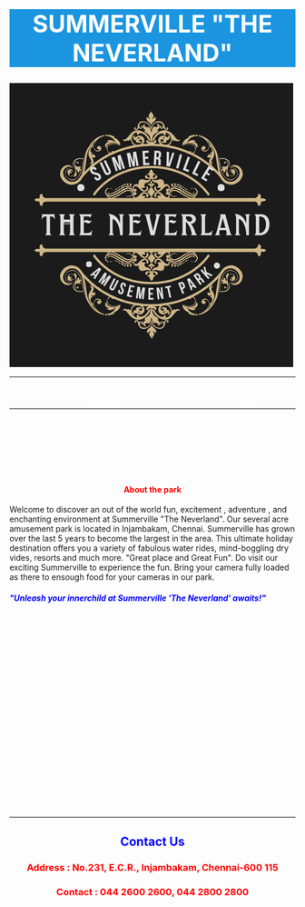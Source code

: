 <html lang="en">
<head>
<title>Summerville "The Neverland"</title>
<style>

    *{font-family:'Times New Roman';
font-size:normal;
}
#topic{
     color:white;
     background-color:rgb(27, 149, 224);
     text-align:center;
     }h1{
    font-size:3em;}

table{
         font-size:large;
         border:1px solid black;
         width:100%;
         background-color:brown;
         }
#about{
    text-align:center;
    color:blue;
}
.link{
    color:white;
    text-decoration:none;
    font-size:1.45em;
    }
   .center {

  display: block;

  margin-left: auto;

  margin-right: auto;

  width: 50%;

}
   .cont{
   text-align:center;
   color:red;}
</style>
</head>
<body>
<h1 id="topic"> SUMMERVILLE "THE NEVERLAND"</h1>
<img src="Pic.png" class="center"><br>
<table id="table">
<tr><td><a class="link" href="index.html">Home</a></td>
<td><a class="link" href="index1.html">Rides</a></td>
<td><a class="link" href="index2.html">FREAKY FETE 2023</a></td>
<td><a class="link" href="index3.html">Packages</a></td>
<td><a class="link" href=#c>Contact Us</a></td></tr>
</table>
<br>

<br><br><br><br>
   <div><h4 class="cont">About the park</h4></div>
   <div><p>Welcome to discover an out of the world fun, excitement , adventure , and enchanting environment at Summerville "The Neverland". Our several acre amusement park is located in Injambakam, Chennai. Summerville has grown over the last 5 years to become the largest in the area. This ultimate holiday destination offers you a variety of fabulous water rides, mind-boggling dry vides, resorts and much more. "Great place and Great Fun". Do visit our exciting Summerville to experience the fun. Bring your camera fully loaded as there to ensough food for your cameras in our park. </p>
      <h5 style="color:blue;">"Unleash your innerchild at Summerville 'The Neverland' awaits!"</h5>
<br><br><br><br><br><br><br><br><br><br>
<br><br><br><br><br><br><br><br><br><br>


<hr>
<div id="c"><h2 id="about"> Contact Us</h2>
<h3 style="color: red;text-align:center">Address : No.231, E.C.R., Injambakam, Chennai-600 115</h3>
<h3 style="color:red;text-align:center">Contact : 044 2600 2600, 044 2800 2800</h3>
</div>
</body>
</html>
